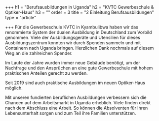 +++
h1 = "Berufsausbildungen in Uganda"
h2 = "KVTC Gewerbeschule & Optiker-Haus"
h3 = ""
order = 3
title = "2 Einleitung Berufsausbildungen"
type = "article"

+++
Für die Gewerbeschule KVTC in Kyambulibwa haben wir das renommierte System der dualen Ausbildung in Deutschland zum Vorbild genommen. Viele der Ausbildungsgeräte und Utensilien für dieses Ausbildungszentrum konnten wir durch Spenden sammeln  und mit Containern nach Uganda bringen. Herzlichen Dank nochmals auf diesem Weg an die zahlreichen Spender.

Im Laufe der Jahre wurden immer neue Gebäude benötigt, um der Nachfrage und den Ansprüchen an eine gute Gewerbeschule mit hohem praktischen Anteilen gerecht zu werden. 

Seit 2019 sind auch praktische Ausbildungen im neuen Optiker-Haus möglich.

Mit unseren fundierten beruflichen Ausbildungen verbessern sich die Chancen auf dem Arbeitsmarkt in Uganda erheblich. Viele finden direkt nach dem Abschluss eine Arbeit. So können die Absolventen für Ihren Lebensunterhalt sorgen und zum Teil ihre Familien unterstützen.